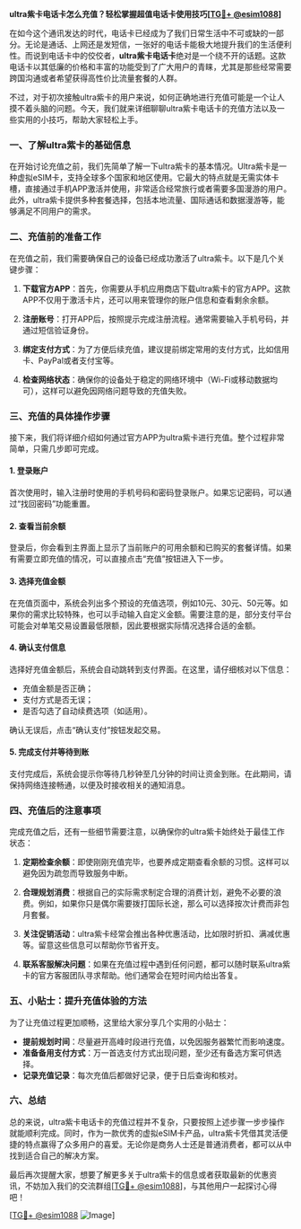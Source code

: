 **ultra紫卡电话卡怎么充值？轻松掌握超值电话卡使用技巧[[TG💪+ @esim1088](https://t.me/s/esim1088)]**

在如今这个通讯发达的时代，电话卡已经成为了我们日常生活中不可或缺的一部分。无论是通话、上网还是发短信，一张好的电话卡能极大地提升我们的生活便利性。而说到电话卡中的佼佼者，**ultra紫卡电话卡**绝对是一个绕不开的话题。这款电话卡以其低廉的价格和丰富的功能受到了广大用户的青睐，尤其是那些经常需要跨国沟通或者希望获得高性价比流量套餐的人群。

不过，对于初次接触ultra紫卡的用户来说，如何正确地进行充值可能是一个让人摸不着头脑的问题。今天，我们就来详细聊聊ultra紫卡电话卡的充值方法以及一些实用的小技巧，帮助大家轻松上手。

### 一、了解ultra紫卡的基础信息

在开始讨论充值之前，我们先简单了解一下ultra紫卡的基本情况。Ultra紫卡是一种虚拟eSIM卡，支持全球多个国家和地区使用。它最大的特点就是无需实体卡槽，直接通过手机APP激活并使用，非常适合经常旅行或者需要多国漫游的用户。此外，ultra紫卡提供多种套餐选择，包括本地流量、国际通话和数据漫游等，能够满足不同用户的需求。

### 二、充值前的准备工作

在充值之前，我们需要确保自己的设备已经成功激活了ultra紫卡。以下是几个关键步骤：

1. **下载官方APP**：首先，你需要从手机应用商店下载ultra紫卡的官方APP。这款APP不仅用于激活卡片，还可以用来管理你的账户信息和查看剩余余额。
   
2. **注册账号**：打开APP后，按照提示完成注册流程。通常需要输入手机号码，并通过短信验证身份。

3. **绑定支付方式**：为了方便后续充值，建议提前绑定常用的支付方式，比如信用卡、PayPal或者支付宝等。

4. **检查网络状态**：确保你的设备处于稳定的网络环境中（Wi-Fi或移动数据均可），这样可以避免因网络问题导致的充值失败。

### 三、充值的具体操作步骤

接下来，我们将详细介绍如何通过官方APP为ultra紫卡进行充值。整个过程非常简单，只需几步即可完成。

#### 1. 登录账户

首次使用时，输入注册时使用的手机号码和密码登录账户。如果忘记密码，可以通过“找回密码”功能重置。

#### 2. 查看当前余额

登录后，你会看到主界面上显示了当前账户的可用余额和已购买的套餐详情。如果有需要立即充值的情况，可以直接点击“充值”按钮进入下一步。

#### 3. 选择充值金额

在充值页面中，系统会列出多个预设的充值选项，例如10元、30元、50元等。如果你的需求比较特殊，也可以手动输入自定义金额。需要注意的是，部分支付平台可能会对单笔交易设置最低限额，因此要根据实际情况选择合适的金额。

#### 4. 确认支付信息

选择好充值金额后，系统会自动跳转到支付界面。在这里，请仔细核对以下信息：
- 充值金额是否正确；
- 支付方式是否无误；
- 是否勾选了自动续费选项（如适用）。

确认无误后，点击“确认支付”按钮发起交易。

#### 5. 完成支付并等待到账

支付完成后，系统会提示你等待几秒钟至几分钟的时间让资金到账。在此期间，请保持网络连接畅通，以便及时接收相关的通知消息。

### 四、充值后的注意事项

完成充值之后，还有一些细节需要注意，以确保你的ultra紫卡始终处于最佳工作状态：

1. **定期检查余额**：即使刚刚充值完毕，也要养成定期查看余额的习惯。这样可以避免因为疏忽而导致服务中断。

2. **合理规划消费**：根据自己的实际需求制定合理的消费计划，避免不必要的浪费。例如，如果你只是偶尔需要拨打国际长途，那么可以选择按次计费而非包月套餐。

3. **关注促销活动**：ultra紫卡经常会推出各种优惠活动，比如限时折扣、满减优惠等。留意这些信息可以帮助你节省开支。

4. **联系客服解决问题**：如果在充值过程中遇到任何问题，都可以随时联系ultra紫卡的官方客服团队寻求帮助。他们通常会在短时间内给出答复。

### 五、小贴士：提升充值体验的方法

为了让充值过程更加顺畅，这里给大家分享几个实用的小贴士：

- **提前规划时间**：尽量避开高峰时段进行充值，以免因服务器繁忙而影响速度。
- **准备备用支付方式**：万一首选支付方式出现问题，至少还有备选方案可供选择。
- **记录充值记录**：每次充值后都做好记录，便于日后查询和核对。

### 六、总结

总的来说，ultra紫卡电话卡的充值过程并不复杂，只要按照上述步骤一步步操作就能顺利完成。同时，作为一款优秀的虚拟eSIM卡产品，ultra紫卡凭借其灵活便捷的特点赢得了众多用户的喜爱。无论你是商务人士还是普通消费者，都可以从中找到适合自己的解决方案。

最后再次提醒大家，想要了解更多关于ultra紫卡的信息或者获取最新的优惠资讯，不妨加入我们的交流群组[[TG💪+ @esim1088](https://t.me/s/esim1088)]，与其他用户一起探讨心得吧！

[[TG💪+ @esim1088](https://t.me/s/esim1088) ![Image](https://i.postimg.cc/4NQfJmqS/Snipaste-2025-05-13-00-14-12.png)]